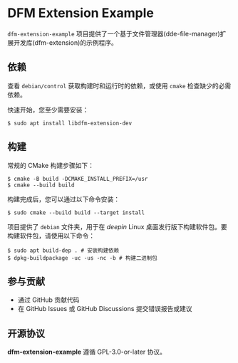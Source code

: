 # DFM Extension Example

`dfm-extension-example` 项目提供了一个基于文件管理器(dde-file-manager)扩展开发库(dfm-extension)的示例程序。

## 依赖

查看 `debian/control` 获取构建时和运行时的依赖，或使用 `cmake` 检查缺少的必需依赖。

快速开始，您至少需要安装：
```shell
$ sudo apt install libdfm-extension-dev 
```

## 构建

常规的 CMake 构建步骤如下：

```shell
$ cmake -B build -DCMAKE_INSTALL_PREFIX=/usr
$ cmake --build build
```

构建完成后，您可以通过以下命令安装：

```shell
$ sudo cmake --build build --target install
```

项目提供了 `debian` 文件夹，用于在 _deepin_ Linux 桌面发行版下构建软件包。要构建软件包，请使用以下命令：

```shell
$ sudo apt build-dep . # 安装构建依赖
$ dpkg-buildpackage -uc -us -nc -b # 构建二进制包
```

## 参与贡献

* 通过 GitHub 贡献代码
* 在 GitHub Issues 或 GitHub Discussions 提交错误报告或建议

## 开源协议

**dfm-extension-example** 遵循 GPL-3.0-or-later 协议。 